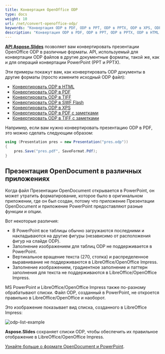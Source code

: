 ```yaml
---
title: Конвертация OpenOffice ODP
type: docs
weight: 10
url: /net/convert-openoffice-odp/
keywords: "Конвертация ODP в PDF, ODP в PPT, ODP в PPTX, ODP в XPS, ODP в HTML, ODP в TIFF"
description: "Конвертация ODP в PDF, ODP в PPT, ODP в PPTX, ODP в HTML и другие форматы с помощью Aspose.Slides."
---
```


[**API Aspose.Slides**](https://products.aspose.com/slides/net/) позволяет вам конвертировать презентации OpenOffice ODP в различные форматы. API, используемый для конвертации ODP файлов в другие документные форматы, такой же, как и для операций конвертации PowerPoint (PPT и PPTX).

Эти примеры покажут вам, как конвертировать ODP документы в другие форматы (просто измените исходный ODP файл):

- [Конвертировать ODP в HTML](/slides/net/convert-powerpoint-ppt-and-pptx-to-html/)
- [Конвертировать ODP в PDF](/slides/net/convert-powerpoint-ppt-and-pptx-to-pdf/)
- [Конвертировать ODP в TIFF](/slides/net/convert-powerpoint-to-tiff/)
- [Конвертировать ODP в SWF Flash](/slides/net/convert-powerpoint-ppt-and-pptx-to-swf-flash/)
- [Конвертировать ODP в XPS](/slides/net/convert-powerpoint-ppt-and-pptx-to-microsoft-xps-document/)
- [Конвертировать ODP в PDF с заметками](/slides/net/convert-powerpoint-ppt-and-pptx-to-pdf-with-notes/)
- [Конвертировать ODP в TIFF с заметками](/slides/net/convert-powerpoint-ppt-and-pptx-to-tiff-with-notes/)

Например, если вам нужно конвертировать презентацию ODP в PDF, это можно сделать следующим образом:

```csharp
using (Presentation pres = new Presentation("pres.odp"))
{
    pres.Save("pres.pdf", SaveFormat.Pdf);
}
```

## Презентация OpenDocument в различных приложениях

Когда файл Презентации OpenDocument открывается в PowerPoint, он может утратить форматирование, которое было в оригинальном приложении, где он был создан, потому что приложение Презентации OpenDocument и приложение PowerPoint предоставляют разные функции и опции.

Вот некоторые различия:
- В PowerPoint все таблицы обычно загружаются последними и накладываются на другие фигуры (независимо от расположения фигур на слайде ODP).
- Заполнение изображением для таблиц ODP не поддерживается в PowerPoint.
- Вертикальное вращение текста (270, стопка) и распределенное выравнивание не поддерживаются в LibreOffice/OpenOffice Impress.
- Заполнение изображением, градиентное заполнение и паттерн заполнения для текста не поддерживаются в LibreOffice/OpenOffice Impress.

MS PowerPoint и LibreOffice/OpenOffice Impress также по-разному обрабатывают списки. Файл ODP, созданный в PowerPoint, не откроется правильно в LibreOffice/OpenOffice и наоборот.

Это изображение показывает вид списка, созданного в LibreOffice Impress:

![odp-list-example](odp-list-example.png)

**Aspose.Slides** сохраняет списки ODP, чтобы обеспечить их правильное отображение в LibreOffice/OpenOffice Impress.

[Узнайте больше о формате OpenDocument и PowerPoint](https://support.microsoft.com/en-gb/office/use-powerpoint-to-save-or-open-a-presentation-in-the-opendocument-presentation-odp-format-94805e84-1b09-4c98-a8b5-0da2a52242a0/).